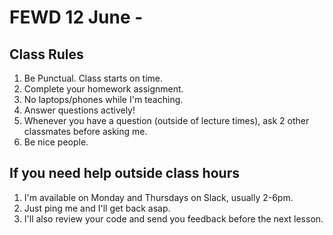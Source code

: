 # FEWD 12 June -

## Class Rules

1. Be Punctual. Class starts on time.
2. Complete your homework assignment.
3. No laptops/phones while I'm teaching.
4. Answer questions actively!
5. Whenever you have a question (outside of lecture times), ask 2 other classmates before asking me.
6. Be nice people.

## If you need help outside class hours

1. I'm available on Monday and Thursdays on Slack, usually 2-6pm.
2. Just ping me and I'll get back asap.
3. I'll also review your code and send you feedback before the next lesson.
